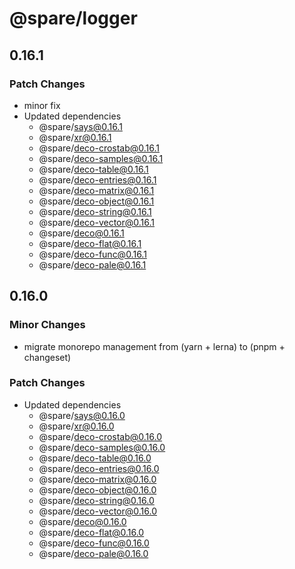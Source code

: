 # @spare/logger

## 0.16.1

### Patch Changes

- minor fix
- Updated dependencies
  - @spare/says@0.16.1
  - @spare/xr@0.16.1
  - @spare/deco-crostab@0.16.1
  - @spare/deco-samples@0.16.1
  - @spare/deco-table@0.16.1
  - @spare/deco-entries@0.16.1
  - @spare/deco-matrix@0.16.1
  - @spare/deco-object@0.16.1
  - @spare/deco-string@0.16.1
  - @spare/deco-vector@0.16.1
  - @spare/deco@0.16.1
  - @spare/deco-flat@0.16.1
  - @spare/deco-func@0.16.1
  - @spare/deco-pale@0.16.1

## 0.16.0

### Minor Changes

- migrate monorepo management from (yarn + lerna) to (pnpm + changeset)

### Patch Changes

- Updated dependencies
  - @spare/says@0.16.0
  - @spare/xr@0.16.0
  - @spare/deco-crostab@0.16.0
  - @spare/deco-samples@0.16.0
  - @spare/deco-table@0.16.0
  - @spare/deco-entries@0.16.0
  - @spare/deco-matrix@0.16.0
  - @spare/deco-object@0.16.0
  - @spare/deco-string@0.16.0
  - @spare/deco-vector@0.16.0
  - @spare/deco@0.16.0
  - @spare/deco-flat@0.16.0
  - @spare/deco-func@0.16.0
  - @spare/deco-pale@0.16.0
